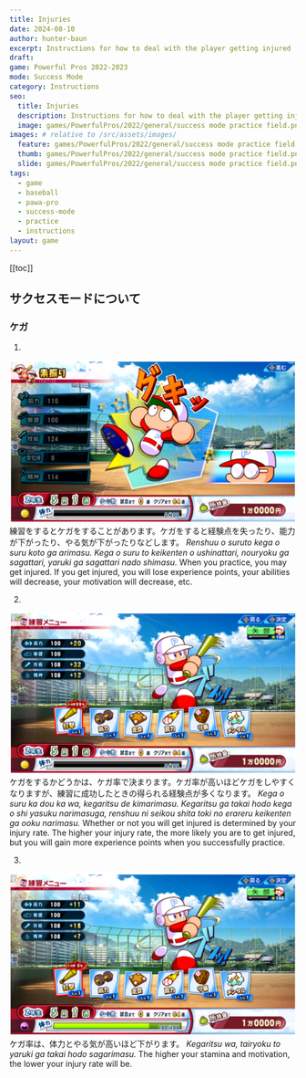 ```yaml
---
title: Injuries
date: 2024-08-10
author: hunter-baun
excerpt: Instructions for how to deal with the player getting injured
draft: 
game: Powerful Pros 2022-2023
mode: Success Mode
category: Instructions
seo:
  title: Injuries
  description: Instructions for how to deal with the player getting injured
  image: games/PowerfulPros/2022/general/success mode practice field.png
images: # relative to /src/assets/images/
  feature: games/PowerfulPros/2022/general/success mode practice field.png
  thumb: games/PowerfulPros/2022/general/success mode practice field.png
  slide: games/PowerfulPros/2022/general/success mode practice field.png
tags:
  - game
  - baseball
  - pawa-pro
  - success-mode
  - practice
  - instructions
layout: game
---
```

[[toc]]
<article class="prose max-w-xl lg:max-w-4xl lg:prose-lg">

## サクセスモードについて
### ケガ

1. 
![Acquiring an injury](</assets/images/games/PowerfulPros/2022/Success Mode/Instructions/Success Mode/Practice/Injuries/1.png>)
練習をするとケガをすることがあります。ケガをすると経験点を失ったり、能力が下がったり、やる気が下がったりなどします。
*Renshuu o suruto kega o suru koto ga arimasu. Kega o suru to keikenten o ushinattari, nouryoku ga sagattari, yaruki ga sagattari nado shimasu.*
When you practice, you may get injured. If you get injured, you will lose experience points, your abilities will decrease, your motivation will decrease, etc.

2. 
![Batting practice with a high rate of injury](</assets/images/games/PowerfulPros/2022/Success Mode/Instructions/Success Mode/Practice/Injuries/2.png>)
ケガをするかどうかは、ケガ率で決まります。ケガ率が高いほどケガをしやすくなりますが、練習に成功したときの得られる経験点が多くなります。
*Kega o suru ka dou ka wa, kegaritsu de kimarimasu. Kegaritsu ga takai hodo kega o shi yasuku narimasuga, renshuu ni seikou shita toki no erareru keikenten ga ooku narimasu.*
Whether or not you will get injured is determined by your injury rate. The higher your injury rate, the more likely you are to get injured, but you will gain more experience points when you successfully practice.

3. 
![Same batting practice with a 0% rate of injury](</assets/images/games/PowerfulPros/2022/Success Mode/Instructions/Success Mode/Practice/Injuries/3.png>)
ケガ率は、体力とやる気が高いほど下がります。
*Kegaritsu wa, tairyoku to yaruki ga takai hodo sagarimasu.*
The higher your stamina and motivation, the lower your injury rate will be.

</article>